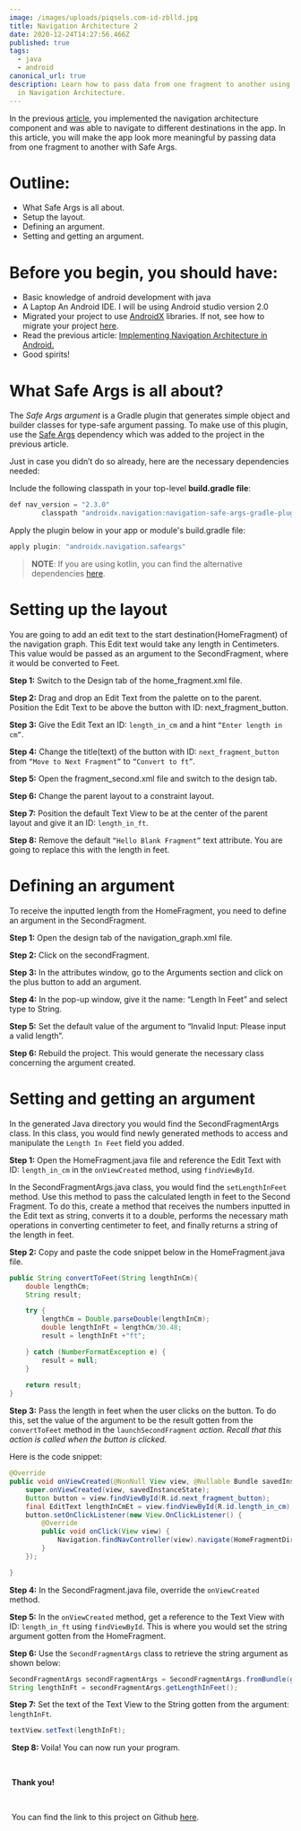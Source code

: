 ```yaml
---
image: /images/uploads/piqsels.com-id-zblld.jpg
title: Navigation Architecture 2
date: 2020-12-24T14:27:56.466Z
published: true
tags:
  - java
  - android
canonical_url: true
description: Learn how to pass data from one fragment to another using Safe Args
  in Navigation Architecture.
---
```

In the previous [article](https://codesource.io/implementing-navigation-architecture-in-android), you implemented the navigation architecture component and was able to navigate to different destinations in the app. In this article, you will make the app look more meaningful by passing data from one fragment to another with Safe Args.

# Outline:

* What Safe Args is all about.
* Setup the layout.
* Defining an argument.
* Setting and getting an argument.

# Before you begin, you should have:

* Basic knowledge of android development with java
* A Laptop
  An Android IDE. I will be using Android studio version 2.0
* Migrated your project to use [AndroidX](https://developer.android.com/jetpack/androidx) libraries. If not, see how to migrate your project [here](https://developer.android.com/jetpack/androidx/migrate).
* Read the previous article: [Implementing Navigation Architecture in Android.](https://codesource.io/implementing-navigation-architecture-in-android/)
* Good spirits!

# What Safe Args is all about?

The *Safe Args argument* is a Gradle plugin that generates simple object and builder classes for type-safe argument passing. To make use of this plugin, use the [Safe Args](https://developer.android.com/topic/libraries/architecture/navigation/navigation-pass-data#Safe-args) dependency which was added to the project in the previous article.

Just in case you didn’t do so already, here are the necessary dependencies needed:

Include the following classpath in your top-level **build.gradle file**:

```java
def nav_version = "2.3.0"
        classpath "androidx.navigation:navigation-safe-args-gradle-plugin:$nav_version"
```

Apply the plugin below in your app or module's build.gradle file:

```java
apply plugin: "androidx.navigation.safeargs"
```

> **NOTE**: If you are using kotlin, you can find the alternative dependencies [here](https://developer.android.com/jetpack/androidx/releases/navigation).

# Setting up the layout

You are going to add an edit text to the start destination(HomeFragment) of the navigation graph. This Edit text would take any length in Centimeters. This value would be passed as an argument to the SecondFragment, where it would be converted to Feet.



**Step 1:** Switch to the Design tab of the home_fragment.xml file.

**Step 2:** Drag and drop an Edit Text from the palette on to the parent. Position the Edit Text to be above the button with ID: next_fragment_button.

**Step 3:** Give the Edit Text an ID: `length_in_cm` and a hint `“Enter length in cm”`.

**Step 4:** Change the title(text) of the button with ID: `next_fragment_button` from `“Move to Next Fragment”` to `“Convert to ft”`.

**Step 5:** Open the fragment_second.xml file and switch to the design tab.

**Step 6:** Change the parent layout to a constraint layout.

**Step 7:** Position the default Text View to be at the center of the parent layout and give it an ID: `length_in_ft`.

**Step 8:** Remove the default `“Hello Blank Fragment”` text attribute. You are going to replace this with the length in feet.





# Defining an argument

To receive the inputted length from the HomeFragment, you need to define an argument in the SecondFragment.



**Step 1:** Open the design tab of the navigation_graph.xml file.

**Step 2:** Click on the secondFragment.

**Step 3:** In the attributes window, go to the Arguments section and click on the plus button to add an argument.

**Step 4:** In the pop-up window, give it the name: “Length In Feet” and select type to String.

**Step 5:** Set the default value of the argument to “Invalid Input: Please input a valid length”. 

**Step 6:** Rebuild the project. This would generate the necessary class concerning the argument created.



# Setting and getting an argument



In the generated Java directory you would find the SecondFragmentArgs class. In this class, you would find newly generated methods to access and manipulate the `Length In Feet` field you added.

**Step 1:** Open the HomeFragment.java file and reference the Edit Text with ID: `length_in_cm` in the `onViewCreated` method, using `findViewById`.



In the SecondFragmentArgs.java class, you would find the `setLengthInFeet` method. Use this method to pass the calculated length in feet to the Second Fragment. To do this, create a method that receives the numbers inputted in the Edit text as string, converts it to a double, performs the necessary math operations in converting centimeter to feet, and finally returns a string of the length in feet.



**Step 2:** Copy and paste the code snippet below in the HomeFragment.java file.

```java
public String convertToFeet(String lengthInCm){
    double lengthCm;
    String result;

    try {
        lengthCm = Double.parseDouble(lengthInCm);
        double lengthInFt = lengthCm/30.48;
        result = lengthInFt +"ft";

    } catch (NumberFormatException e) {
        result = null;
    }
    
    return result;
}
```







**Step 3:** Pass the length in feet when the user clicks on the button. To do this, set the value of the argument to be the result gotten from the `convertToFeet` method in the `launchSecondFragment` *action. Recall that this action is called when the button is clicked.*

Here is the code snippet:



```java
@Override
public void onViewCreated(@NonNull View view, @Nullable Bundle savedInstanceState) {
    super.onViewCreated(view, savedInstanceState);
    Button button = view.findViewById(R.id.next_fragment_button);
    final EditText lengthInCmEt = view.findViewById(R.id.length_in_cm);
    button.setOnClickListener(new View.OnClickListener() {
        @Override
        public void onClick(View view) {
            Navigation.findNavController(view).navigate(HomeFragmentDirections.launchSecondFragment().setLengthInFeet(convertToFeet(lengthInCmEt.getText().toString())));
        }
    });

}

```



**Step 4:** In the SecondFragment.java file, override the `onViewCreated` method.

**Step 5:** In the `onViewCreated` method, get a reference to the Text View with ID: `length_in_ft` using `findViewById`. This is where you would set the string argument gotten from the HomeFragment.

**Step 6:** Use the `SecondFragmentArgs` class to retrieve the string argument as shown below:



```java
SecondFragmentArgs secondFragmentArgs = SecondFragmentArgs.fromBundle(getArguments());
String lengthInFt = secondFragmentArgs.getLengthInFeet();
```





**Step 7:** Set the text of the Text View to the String gotten from the argument: `lengthInFt`.



```java
textView.setText(lengthInFt);
```





 **Step 8:** Voila! You can now run your program.

 

 **Thank you!**

 

 You can find the link to this project on Github [here](https://github.com/Lamouresparus/NavigationSampleApp.git).